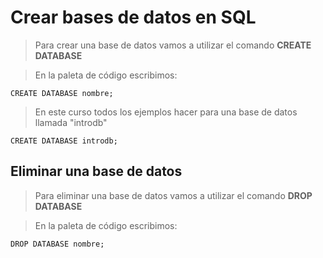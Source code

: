 # Crear bases de datos en SQL

> Para crear una base de datos vamos a 
> utilizar el comando **CREATE DATABASE**

> En la paleta de código escribimos:

    CREATE DATABASE nombre;  

> En este curso todos los ejemplos hacer para una base de datos llamada "introdb"

    CREATE DATABASE introdb;  

## Eliminar una base de datos

> Para eliminar una base de datos vamos a
> utilizar el comando **DROP DATABASE**

> En la paleta de código escribimos:

    DROP DATABASE nombre;  

